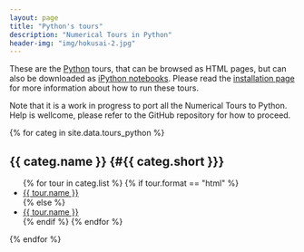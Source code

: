 ```yaml
---
layout: page
title: "Python's tours"
description: "Numerical Tours in Python"
header-img: "img/hokusai-2.jpg"
---
```


These are the [Python](https://www.python.org/) tours, that can be browsed as HTML pages, but can also be downloaded as [iPython notebooks](http://ipython.org/notebook.html). Please read the [installation page](../installation_python/) for more information about how to run these tours.

Note that it is a work in progress to port all the Numerical Tours to Python. Help is wellcome, please refer to the GitHub repository for how to proceed.


{% for categ in site.data.tours_python %}

{{ categ.name }}      {#{{ categ.short }}}
----------------

<ul>
{% for tour in categ.list %}
	{% if tour.format == "html" %}
		<li> <a href="{{ tour.rep }}"> {{ tour.name }} </a> </li>
	{% else %}
		<li> <a href="http://nbviewer.ipython.org/github/gpeyre/numerical-tours/blob/master/python/{{ tour.rep }}.ipynb"> {{ tour.name }} </a> </li>
	{% endif %}
{% endfor %}
</ul>

{% endfor %}

